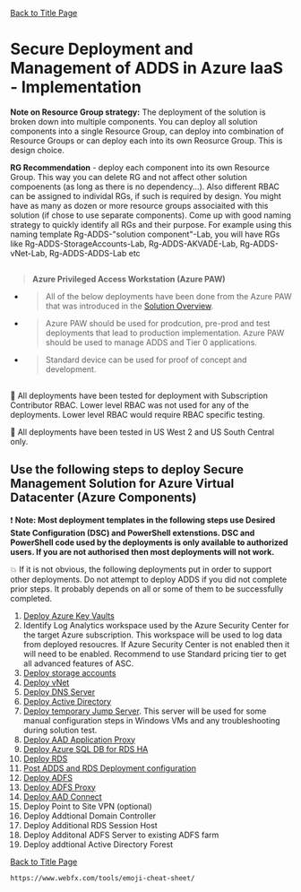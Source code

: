 [Back to Title Page](README.md)

# Secure Deployment and Management of ADDS in Azure IaaS - Implementation

**Note on Resource Group strategy:** The deployment of the solution is broken down 
into multiple components. You can deploy all solution components into a single Resource Group, 
can deploy into combination of Resource Groups or can deploy each into its 
own Reosurce Group. This is design choice. 

**RG Recommendation** - deploy each component into its own Resource Group. This way you 
can delete RG and not affect other solution compoenents (as long as there is no 
dependency...). Also different RBAC can be assigned to individal RGs, if such is 
required by design. You might have as many as dozen or more resource groups associaited with this solution (if chose to use separate components). 
Come up with good naming strategy to quickly identify all RGs and their purpose. For example using this naming template Rg-ADDS-"solution component"-Lab, you will have RGs like 
Rg-ADDS-StorageAccounts-Lab, Rg-ADDS-AKVADE-Lab, Rg-ADDS-vNet-Lab, Rg-ADDS-ADDS-Lab etc
##
> **Azure Privileged Access Workstation (Azure PAW)**
- > All of the below deployments have been done from the Azure PAW that was introduced in the [Solution Overview](SolutionOverview.md). 
- > Azure PAW should be used for prodcution, pre-prod and test deployments that lead to production implementation. Azure PAW should be used to manage ADDS and Tier 0 applications.
- > Standard device can be used for proof of concept and development.
## 
:mega: All deployments have been tested for deployment with Subscription Contributor RBAC. Lower level RBAC was not used
for any of the deployments. Lower level RBAC would require RBAC specific testing. 

:mega: All deployments have been tested in US West 2 and US South Central only.

## Use the following steps to deploy Secure Management Solution for Azure Virtual Datacenter (Azure Components)

:heavy_exclamation_mark: **Note: Most deployment templates in the following steps use Desired State Configuration (DSC) and PowerShell extenstions. 
DSC and PowerShell code used by the deployments is only available to authorized users. 
If you are not authorised then most deployments will not work.**

:boom: If it is not obvious, the following deployments put in order to support other deployments. Do not attempt to deploy
ADDS if you did not complete prior steps. It probably depends on all or some of them to be successfully completed.


1. [Deploy Azure Key Vaults](DeployAzureKeyVaults.md)
2. Identify Log Analytics workspace used by the Azure Security Center for the target Azure subscription. 
    This workspace will be used to log data from deployed resoucres. If Azure Security Center is not enabled then it will need to be enabled. Recommend to use Standard pricing tier to get all advanced features of ASC.
3. [Deploy storage accounts](DeployStorageAccounts.md)
4. [Deploy vNet](DeployvNet.md)
5. [Deploy DNS Server](DeployDNSServer.md)
6. [Deploy Active Directory](DeployADDS.md)
7. [Deploy temporary Jump Server](DeployJumpServer.md). This server will be used for some manual configuration steps in Windows VMs and any troubleshooting during solution test.
8. [Deploy AAD Application Proxy](DeployAADApProxy.md)
9. [Deploy Azure SQL DB for RDS HA](DeployAzureSQL.md)
10. [Deploy RDS](DeployRDS.md)
11. [Post ADDS and RDS Deployment configuration](PostADDSConfig.md)
12. [Deploy ADFS](DeployADFS.md)
13. [Deploy ADFS Proxy](DeployADFSProxy.md)
14. [Deploy AAD Connect](DeployAADConnect.md) 
15. Deploy Point to Site VPN (optional)
16. Deploy Addtional Domain Controller
17. Deploy Additional RDS Session Host 
18. Deploy Additonal ADFS Server to existing ADFS farm
19. Deploy addtional Active Directory Forest


[Back to Title Page](README.md)



	https://www.webfx.com/tools/emoji-cheat-sheet/


